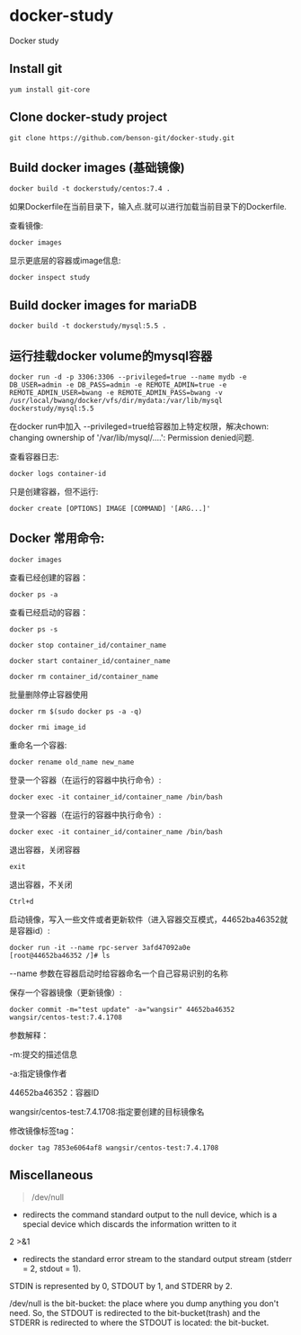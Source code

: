 # docker-study
Docker study


 Install git
--------

```
yum install git-core

```

Clone docker-study project
--------

```
git clone https://github.com/benson-git/docker-study.git

```

Build docker images (基础镜像)
--------

```
docker build -t dockerstudy/centos:7.4 .
```

如果Dockerfile在当前目录下，输入点.就可以进行加载当前目录下的Dockerfile.

查看镜像:

```
docker images
```

显示更底层的容器或image信息:

```
docker inspect study
```

Build docker images for mariaDB
--------

```
docker build -t dockerstudy/mysql:5.5 .
```

运行挂载docker volume的mysql容器
--------

```
docker run -d -p 3306:3306 --privileged=true --name mydb -e DB_USER=admin -e DB_PASS=admin -e REMOTE_ADMIN=true -e REMOTE_ADMIN_USER=bwang -e REMOTE_ADMIN_PASS=bwang -v /usr/local/bwang/docker/vfs/dir/mydata:/var/lib/mysql dockerstudy/mysql:5.5
```

 在docker run中加入 --privileged=true给容器加上特定权限，解决chown: changing ownership of '/var/lib/mysql/....': Permission denied问题.

查看容器日志:
```
docker logs container-id
```

只是创建容器，但不运行:

```
docker create [OPTIONS] IMAGE [COMMAND] '[ARG...]'
```

Docker 常用命令:
--------

```
docker images
```

查看已经创建的容器：
```
docker ps -a
```
查看已经启动的容器：
```
docker ps -s
```

```
docker stop container_id/container_name
```

```
docker start container_id/container_name
```

```
docker rm container_id/container_name
```

批量删除停止容器使用
```
docker rm $(sudo docker ps -a -q)
```

```
docker rmi image_id
```

重命名一个容器:
```
docker rename old_name new_name 
```

登录一个容器（在运行的容器中执行命令）:
```
docker exec -it container_id/container_name /bin/bash  
```

登录一个容器（在运行的容器中执行命令）:
```
docker exec -it container_id/container_name /bin/bash  
```

退出容器，关闭容器
```
exit 
```

退出容器，不关闭
```
Ctrl+d 
```

启动镜像，写入一些文件或者更新软件（进入容器交互模式，44652ba46352就是容器id）:
```
docker run -it --name rpc-server 3afd47092a0e
[root@44652ba46352 /]# ls
```
--name 参数在容器启动时给容器命名一个自己容易识别的名称

保存一个容器镜像（更新镜像）:
```
docker commit -m="test update" -a="wangsir" 44652ba46352 wangsir/centos-test:7.4.1708
```
参数解释：

-m:提交的描述信息

-a:指定镜像作者

44652ba46352：容器ID

wangsir/centos-test:7.4.1708:指定要创建的目标镜像名

修改镜像标签tag：
```
docker tag 7853e6064af8 wangsir/centos-test:7.4.1708
```

Miscellaneous
--------

 >/dev/null 
 - redirects the command standard output to the null device, which is a special device which discards the information written to it

 2 >&1 
 - redirects the standard error stream to the standard output stream (stderr = 2, stdout = 1).
 
 STDIN is represented by 0, STDOUT by 1, and STDERR by 2.

/dev/null is the bit-bucket: the place where you dump anything you don't need.
So, the STDOUT is redirected to the bit-bucket(trash) and the STDERR is redirected to where the STDOUT is located: the bit-bucket.



